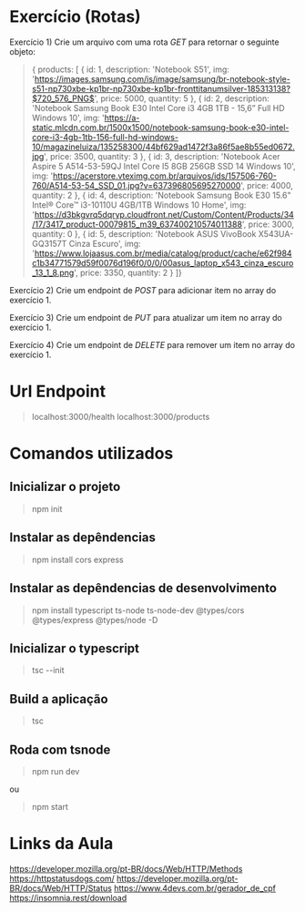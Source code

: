 # Exercício (Rotas)

Exercício 1) Crie um arquivo com uma rota *GET* para retornar o seguinte objeto:
>{ products: [
{
        id: 1,
        description: 'Notebook S51',
        img: 'https://images.samsung.com/is/image/samsung/br-notebook-style-s51-np730xbe-kp1br-np730xbe-kp1br-fronttitanumsilver-185313138?$720_576_PNG$',
        price: 5000,
        quantity: 5
    },
    {
        id: 2,
        description: 'Notebook Samsung Book E30 Intel Core i3 4GB 1TB - 15,6” Full HD Windows 10',
        img: 'https://a-static.mlcdn.com.br/1500x1500/notebook-samsung-book-e30-intel-core-i3-4gb-1tb-156-full-hd-windows-10/magazineluiza/135258300/44bf629ad1472f3a86f5ae8b55ed0672.jpg',
        price: 3500,
        quantity: 3
    },
    {
        id: 3,
        description: 'Notebook Acer Aspire 5 A514-53-59QJ Intel Core I5 8GB 256GB SSD 14 Windows 10',
        img: 'https://acerstore.vteximg.com.br/arquivos/ids/157506-760-760/A514-53-54_SSD_01.jpg?v=637396805695270000',
        price: 4000,
        quantity: 2
    },
    {
        id: 4,
        description: 'Notebook Samsung Book E30 15.6" Intel® Core™ i3-10110U 4GB/1TB Windows 10 Home',
        img: 'https://d3bkgvrq5dqryp.cloudfront.net/Custom/Content/Products/34/17/3417_product-00079815_m39_637400210574011388',
        price: 3000,
        quantity: 0
    },
    {
        id: 5,
        description: 'Notebook ASUS VivoBook X543UA-GQ3157T Cinza Escuro',
        img: 'https://www.lojaasus.com.br/media/catalog/product/cache/e62f984c1b34771579d59f0076d196f0/0/0/00asus_laptop_x543_cinza_escuro_13_1_8.png',
        price: 3350,
        quantity: 2
    }
]}

Exercício 2) Crie um endpoint de *POST* para adicionar item no array do exercício 1.

Exercício 3) Crie um endpoint de *PUT* para atualizar um item no array do exercício 1.

Exercício 4) Crie um endpoint de *DELETE* para remover um item no array do exercício 1.

# Url Endpoint

> localhost:3000/health
> localhost:3000/products

# Comandos utilizados

## Inicializar o projeto

> npm init

## Instalar as depêndencias

> npm install cors express

## Instalar as depêndencias de desenvolvimento

> npm install typescript ts-node ts-node-dev  @types/cors @types/express @types/node -D

## Inicializar o typescript

> tsc --init

## Build a aplicação

> tsc

## Roda com tsnode

> npm run dev

ou

> npm start

# Links da Aula

<https://developer.mozilla.org/pt-BR/docs/Web/HTTP/Methods>
<https://httpstatusdogs.com/>
<https://developer.mozilla.org/pt-BR/docs/Web/HTTP/Status>
<https://www.4devs.com.br/gerador_de_cpf>
<https://insomnia.rest/download>
